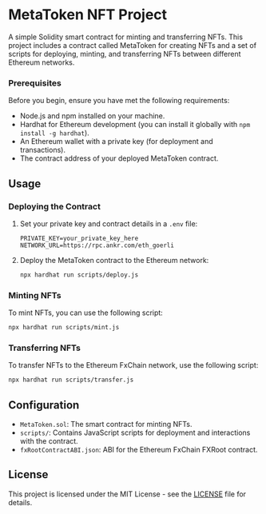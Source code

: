 # MetaToken NFT Project

A simple Solidity smart contract for minting and transferring NFTs. This project includes a contract called MetaToken for creating NFTs and a set of scripts for deploying, minting, and transferring NFTs between different Ethereum networks.


### Prerequisites

Before you begin, ensure you have met the following requirements:

- Node.js and npm installed on your machine.
- Hardhat for Ethereum development (you can install it globally with `npm install -g hardhat`).
- An Ethereum wallet with a private key (for deployment and transactions).
- The contract address of your deployed MetaToken contract.

## Usage

### Deploying the Contract

1. Set your private key and contract details in a `.env` file:

   ```env
   PRIVATE_KEY=your_private_key_here
   NETWORK_URL=https://rpc.ankr.com/eth_goerli
   ```

2. Deploy the MetaToken contract to the Ethereum network:

   ```bash
   npx hardhat run scripts/deploy.js
   ```

### Minting NFTs

To mint NFTs, you can use the following script:

```bash
npx hardhat run scripts/mint.js
```

### Transferring NFTs

To transfer NFTs to the Ethereum FxChain network, use the following script:

```bash
npx hardhat run scripts/transfer.js
```

## Configuration

- `MetaToken.sol`: The smart contract for minting NFTs.
- `scripts/`: Contains JavaScript scripts for deployment and interactions with the contract.
- `fxRootContractABI.json`: ABI for the Ethereum FxChain FXRoot contract.

## License

This project is licensed under the MIT License - see the [LICENSE](LICENSE) file for details.
